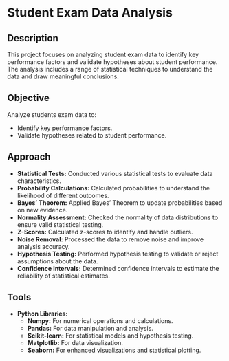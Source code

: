 # Student Exam Data Analysis

## Description

This project focuses on analyzing student exam data to identify key performance factors and validate hypotheses about student performance. The analysis includes a range of statistical techniques to understand the data and draw meaningful conclusions.

## Objective

Analyze students exam data to:
- Identify key performance factors.
- Validate hypotheses related to student performance.

## Approach

- **Statistical Tests:** Conducted various statistical tests to evaluate data characteristics.
- **Probability Calculations:** Calculated probabilities to understand the likelihood of different outcomes.
- **Bayes’ Theorem:** Applied Bayes’ Theorem to update probabilities based on new evidence.
- **Normality Assessment:** Checked the normality of data distributions to ensure valid statistical testing.
- **Z-Scores:** Calculated z-scores to identify and handle outliers.
- **Noise Removal:** Processed the data to remove noise and improve analysis accuracy.
- **Hypothesis Testing:** Performed hypothesis testing to validate or reject assumptions about the data.
- **Confidence Intervals:** Determined confidence intervals to estimate the reliability of statistical estimates.

## Tools

- **Python Libraries:**
  - **Numpy:** For numerical operations and calculations.
  - **Pandas:** For data manipulation and analysis.
  - **Scikit-learn:** For statistical models and hypothesis testing.
  - **Matplotlib:** For data visualization.
  - **Seaborn:** For enhanced visualizations and statistical plotting.
